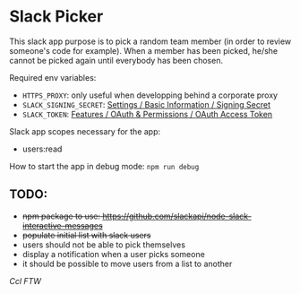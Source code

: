 # Slack Picker

This slack app purpose is to pick a random team member (in order to review someone's code for example). When a member has been picked, he/she cannot be picked again until everybody has been chosen.

Required env variables:
- ```HTTPS_PROXY```: only useful when developping behind a corporate proxy
- ```SLACK_SIGNING_SECRET```: [Settings / Basic Information / Signing Secret](https://api.slack.com/apps/AD69EDESU/general?)
- ```SLACK_TOKEN```: [Features / OAuth & Permissions / OAuth Access Token](https://api.slack.com/apps/AD69EDESU/oauth?)

Slack app scopes necessary for the app:
- users:read

How to start the app in debug mode: ```npm run debug```


## TODO:
- ~~npm package to use: https://github.com/slackapi/node-slack-interactive-messages~~ 
- ~~populate initial list with slack users~~
- users should not be able to pick themselves
- display a notification when a user picks someone
- it should be possible to move users from a list to another

*Ccl FTW*
